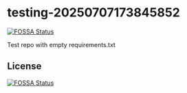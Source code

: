 # testing-20250707173845852
[![FOSSA Status](https://app.fossa.com/api/projects/git%2Bgithub.com%2Fkirogum%2Ftesting-20250707173845852.svg?type=shield)](https://app.fossa.com/projects/git%2Bgithub.com%2Fkirogum%2Ftesting-20250707173845852?ref=badge_shield)

Test repo with empty requirements.txt


## License
[![FOSSA Status](https://app.fossa.com/api/projects/git%2Bgithub.com%2Fkirogum%2Ftesting-20250707173845852.svg?type=large)](https://app.fossa.com/projects/git%2Bgithub.com%2Fkirogum%2Ftesting-20250707173845852?ref=badge_large)